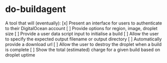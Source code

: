 do-buildagent
=============

A tool that will (eventually):
[x] Present an interface for users to authenticate to their DigitalOcean account
[ ] Provide options for region, image, droplet size
[ ] Provide a user data script input to initialise a build
[ ] Allow the user to specify the expected output filename or output directory
[ ] Automatically provide a download url
[ ] Allow the user to destroy the droplet when a build is complete
[ ] Show the total (estimated) charge for a given build based on droplet uptime
